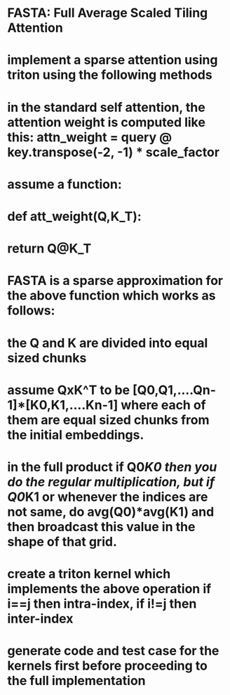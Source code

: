 # FASTA: Full Average Scaled Tiling Attention
# implement a sparse attention using triton using the following methods
# in the standard self attention, the attention weight is computed like this: attn_weight = query @ key.transpose(-2, -1) * scale_factor
# assume a function:
# def att_weight(Q,K_T):
#    return Q@K_T
# FASTA is a sparse approximation for the above function which works as follows:
# the Q and K are divided into equal sized chunks
# assume  QxK^T to be [Q0,Q1,....Qn-1]*[K0,K1,....Kn-1] where each of them are equal sized chunks from the initial embeddings.
# in the full product if Q0*K0 then you do the regular multiplication, but if Q0*K1 or whenever the indices are not same, do avg(Q0)*avg(K1) and then broadcast this value in the shape of that grid.
# create a triton kernel which implements the above operation if i==j then intra-index, if i!=j then inter-index
# generate code and test case for the kernels first before proceeding to the full implementation
